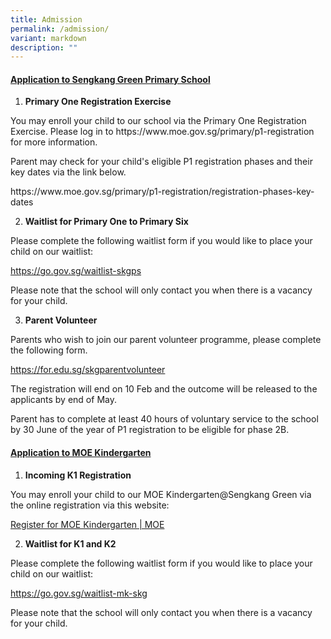```yaml
---
title: Admission
permalink: /admission/
variant: markdown
description: ""
---
```

<h4><strong><u>Application to Sengkang Green Primary School</u></strong></h4>
<p></p>
<ol data-tight="true" class="tight">
<li>
<p><strong>Primary One Registration Exercise</strong>
</p>
</li>
</ol>
<p>You may enroll your child to our school via the Primary One Registration
Exercise. Please log in to&nbsp;<a rel="noopener noreferrer nofollow" target="_blank">https://www.moe.gov.sg/primary/p1-registration</a> for
more information.</p>
<p></p>
<p>Parent may check for your child's eligible P1 registration phases and
their key dates via the link below.</p><a rel="noopener noreferrer nofollow" target="_blank">https://www.moe.gov.sg/primary/p1-registration/registration-phases-key-dates</a>
<p></p>
<ol start="2" data-tight="true" class="tight">
<li>
<p><strong>Waitlist for Primary One to Primary Six</strong>
</p>
</li>
</ol>
<p>Please complete the following waitlist form if you would like to place
your child on our waitlist:</p>
<a href="https://go.gov.sg/waitlist-skgps" rel="noopener noreferrer nofollow" target="_blank">https://go.gov.sg/waitlist-skgps</a>
<p></p>
<p>Please note that the school will only contact you when there is a vacancy for your child.
</p>
<ol start="3" data-tight="true" class="tight">
<li>
<p><strong>Parent Volunteer</strong>
</p>
</li>
</ol>
<p>Parents who wish to join our parent volunteer programme, please complete
the following form.</p>
<p><a href="https://for.edu.sg/skgparentvolunteer" rel="noopener noreferrer nofollow" target="_blank">https://for.edu.sg/skgparentvolunteer</a>
</p>
<p>The registration will end on 10 Feb and the outcome will be released to
the applicants by end of May.</p>
<p>Parent has to complete at least 40 hours of voluntary service to the school
by 30 June of the year of P1 registration to be eligible for phase 2B.</p>
<h4><strong><u>Application to MOE Kindergarten</u></strong></h4>
<ol data-tight="true" class="tight">
<li>
<p><strong>Incoming K1 Registration</strong>
</p>
</li>
</ol>
You may enroll your child to our MOE Kindergarten@Sengkang Green via the
online registration via this website:<p></p><a href="https://www.moe.gov.sg/preschool/moe-kindergarten/register" rel="noopener noreferrer nofollow" target="_blank">Register for MOE Kindergarten | MOE</a>
<p></p>
<ol start="2" data-tight="true" class="tight">
<li>
<p><strong>Waitlist for K1 and K2</strong>
</p>
</li>
</ol>
<p>Please complete the following waitlist form if you would like to place
your child on our waitlist:</p>
<a href="https://go.gov.sg/waitlist-mk-skg" rel="noopener noreferrer nofollow" target="_blank">https://go.gov.sg/waitlist-mk-skg</a>
<p></p>
<p>Please note that the school will only contact you when there is a vacancy for your child.
</p>
<p></p>